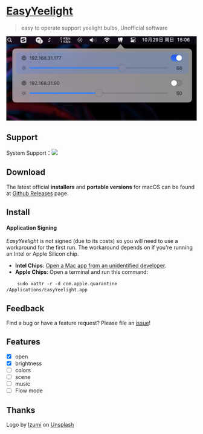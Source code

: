 # [EasyYeelight](https://github.com/xs0521/EasyYeelight) 

> easy to operate support yeelight bulbs, Unofficial software

<img src="read_images/2023-10-29 15.06.41.png" width="600px" />

## Support

System Support：<img src="https://img.shields.io/badge/MacOS-12.0-blue" />

## Download

The latest official **installers** and **portable versions** for macOS can be found at [Github Releases](https://github.com/xs0521/EasyYeelight/releases) page.

## Install

#### Application Signing

*EasyYeelight* is not signed (due to its costs) so you will need to use a workaround for the first run. The workaround depends on if you're running an Intel or Apple Silicon chip.

- **Intel Chips**: [Open a Mac app from an unidentified developer](https://support.apple.com/guide/mac-help/open-a-mac-app-from-an-unidentified-developer-mh40616/mac).
- **Apple Chips**: Open a terminal and run this command:

```
    sudo xattr -r -d com.apple.quarantine /Applications/EasyYeelight.app
```

## Feedback

Find a bug or have a feature request? Please file an <a href="https://github.com/xs0521/EasyYeelight/issues" targe="_blank">issue</a>!

## Features

- [x] open
- [x] brightness
- [ ] colors
- [ ] scene
- [ ] music
- [ ] Flow mode

## Thanks

Logo by [Izumi](https://unsplash.com/@itsaizumi?utm_content=creditCopyText&utm_medium=referral&utm_source=unsplash) on [Unsplash](https://unsplash.com/photos/lighted-orange-cfl-bylb-HfVfXJjktWw?utm_content=creditCopyText&utm_medium=referral&utm_source=unsplash)  



